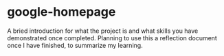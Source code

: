 # google-homepage

A bried introduction for what the project is and what skills you have demonstrated once completed. 
Planning to use this a reflection document once I have finished, to summarize my learning. 